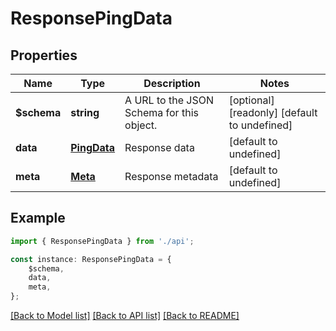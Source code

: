 # ResponsePingData


## Properties

Name | Type | Description | Notes
------------ | ------------- | ------------- | -------------
**$schema** | **string** | A URL to the JSON Schema for this object. | [optional] [readonly] [default to undefined]
**data** | [**PingData**](PingData.md) | Response data | [default to undefined]
**meta** | [**Meta**](Meta.md) | Response metadata | [default to undefined]

## Example

```typescript
import { ResponsePingData } from './api';

const instance: ResponsePingData = {
    $schema,
    data,
    meta,
};
```

[[Back to Model list]](../README.md#documentation-for-models) [[Back to API list]](../README.md#documentation-for-api-endpoints) [[Back to README]](../README.md)
